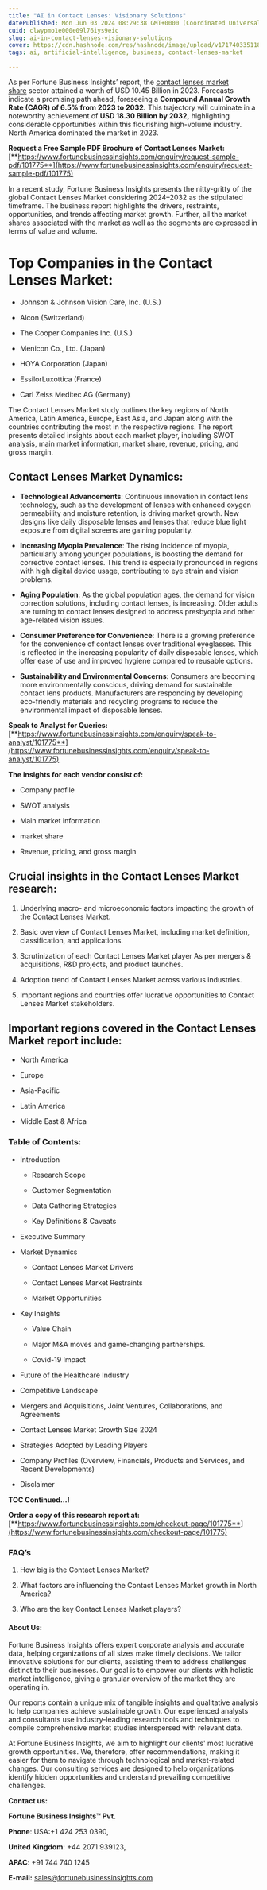 ```yaml
---
title: "AI in Contact Lenses: Visionary Solutions"
datePublished: Mon Jun 03 2024 08:29:38 GMT+0000 (Coordinated Universal Time)
cuid: clwypmo1e000e09l76iys9eic
slug: ai-in-contact-lenses-visionary-solutions
cover: https://cdn.hashnode.com/res/hashnode/image/upload/v1717403351181/f8896bcc-e5d7-43a9-a5ef-2a78e41b039c.png
tags: ai, artificial-intelligence, business, contact-lenses-market

---
```


As per Fortune Business Insights’ report, the [contact lenses market share](https://www.fortunebusinessinsights.com/industry-reports/contact-lenses-market-101775) sector attained a worth of USD 10.45 Billion in 2023. Forecasts indicate a promising path ahead, foreseeing a **Compound Annual Growth Rate (CAGR) of 6.5% from 2023 to 2032.** This trajectory will culminate in a noteworthy achievement of **USD 18.30 Billion by 2032,** highlighting considerable opportunities within this flourishing high-volume industry. North America dominated the market in 2023.

**Request a Free Sample PDF Brochure of Contact Lenses Market:** [**https://www.fortunebusinessinsights.com/enquiry/request-sample-pdf/101775**](https://www.fortunebusinessinsights.com/enquiry/request-sample-pdf/101775)

In a recent study, Fortune Business Insights presents the nitty-gritty of the global Contact Lenses Market considering 2024–2032 as the stipulated timeframe. The business report highlights the drivers, restraints, opportunities, and trends affecting market growth. Further, all the market shares associated with the market as well as the segments are expressed in terms of value and volume.

# **Top Companies in the Contact Lenses Market:**

* Johnson & Johnson Vision Care, Inc. (U.S.)
    
* Alcon (Switzerland)
    
* The Cooper Companies Inc. (U.S.)
    
* Menicon Co., Ltd. (Japan)
    
* HOYA Corporation (Japan)
    
* EssilorLuxottica (France)
    
* Carl Zeiss Meditec AG (Germany)
    

The Contact Lenses Market study outlines the key regions of North America, Latin America, Europe, East Asia, and Japan along with the countries contributing the most in the respective regions. The report presents detailed insights about each market player, including SWOT analysis, main market information, market share, revenue, pricing, and gross margin.

## Contact Lenses Market **Dynamics**:

* **Technological Advancements**: Continuous innovation in contact lens technology, such as the development of lenses with enhanced oxygen permeability and moisture retention, is driving market growth. New designs like daily disposable lenses and lenses that reduce blue light exposure from digital screens are gaining popularity.
    
* **Increasing Myopia Prevalence**: The rising incidence of myopia, particularly among younger populations, is boosting the demand for corrective contact lenses. This trend is especially pronounced in regions with high digital device usage, contributing to eye strain and vision problems.
    
* **Aging Population**: As the global population ages, the demand for vision correction solutions, including contact lenses, is increasing. Older adults are turning to contact lenses designed to address presbyopia and other age-related vision issues.
    
* **Consumer Preference for Convenience**: There is a growing preference for the convenience of contact lenses over traditional eyeglasses. This is reflected in the increasing popularity of daily disposable lenses, which offer ease of use and improved hygiene compared to reusable options.
    
* **Sustainability and Environmental Concerns**: Consumers are becoming more environmentally conscious, driving demand for sustainable contact lens products. Manufacturers are responding by developing eco-friendly materials and recycling programs to reduce the environmental impact of disposable lenses.
    

**Speak to Analyst for Queries:** [**https://www.fortunebusinessinsights.com/enquiry/speak-to-analyst/101775**](https://www.fortunebusinessinsights.com/enquiry/speak-to-analyst/101775)

**The insights for each vendor consist of:**

* Company profile
    
* SWOT analysis
    
* Main market information
    
* market share
    
* Revenue, pricing, and gross margin
    

## **Crucial insights in the Contact Lenses Market research:**

1. Underlying macro- and microeconomic factors impacting the growth of the Contact Lenses Market.
    
2. Basic overview of Contact Lenses Market, including market definition, classification, and applications.
    
3. Scrutinization of each Contact Lenses Market player As per mergers & acquisitions, R&D projects, and product launches.
    
4. Adoption trend of Contact Lenses Market across various industries.
    
5. Important regions and countries offer lucrative opportunities to Contact Lenses Market stakeholders.
    

## **Important regions covered in the Contact Lenses Market report include:**

* North America
    
* Europe
    
* Asia-Pacific
    
* Latin America
    
* Middle East & Africa
    

### **Table of Contents:**

* Introduction
    
    * Research Scope
        
    * Customer Segmentation
        
    * Data Gathering Strategies
        
    * Key Definitions & Caveats
        
* Executive Summary
    
* Market Dynamics
    
    * Contact Lenses Market Drivers
        
    * Contact Lenses Market Restraints
        
    * Market Opportunities
        
* Key Insights
    
    * Value Chain
        
    * Major M&A moves and game-changing partnerships.
        
    * Covid-19 Impact
        
* Future of the Healthcare Industry
    
* Competitive Landscape
    
* Mergers and Acquisitions, Joint Ventures, Collaborations, and Agreements
    
* Contact Lenses Market Growth Size 2024
    
* Strategies Adopted by Leading Players
    
* Company Profiles (Overview, Financials, Products and Services, and Recent Developments)
    
* Disclaimer
    

**TOC Continued…!**

**Order a copy of this research report at:** [**https://www.fortunebusinessinsights.com/checkout-page/101775**](https://www.fortunebusinessinsights.com/checkout-page/101775)

### **FAQ’s**

1. How big is the Contact Lenses Market?
    
2. What factors are influencing the Contact Lenses Market growth in North America?
    
3. Who are the key Contact Lenses Market players?
    

#### **About Us:**

Fortune Business Insights offers expert corporate analysis and accurate data, helping organizations of all sizes make timely decisions. We tailor innovative solutions for our clients, assisting them to address challenges distinct to their businesses. Our goal is to empower our clients with holistic market intelligence, giving a granular overview of the market they are operating in.

Our reports contain a unique mix of tangible insights and qualitative analysis to help companies achieve sustainable growth. Our experienced analysts and consultants use industry-leading research tools and techniques to compile comprehensive market studies interspersed with relevant data.

At Fortune Business Insights, we aim to highlight our clients' most lucrative growth opportunities. We, therefore, offer recommendations, making it easier for them to navigate through technological and market-related changes. Our consulting services are designed to help organizations identify hidden opportunities and understand prevailing competitive challenges.

**Contact us:**

**Fortune Business Insights™ Pvt.**

**Phone**: USA:+1 424 253 0390,

**United Kingdom**: +44 2071 939123,

**APAC**: +91 744 740 1245

**E-mail:** [sales@fortunebusinessinsights.com](mailto:sales@fortunebusinessinsights.com)